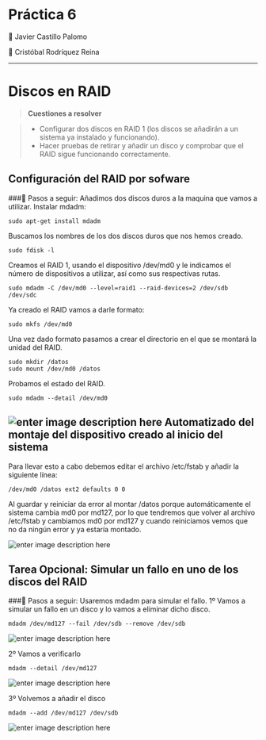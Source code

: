 Práctica 6
===================
:bust_in_silhouette: Javier Castillo Palomo

:bust_in_silhouette: Cristóbal Rodríquez Reina

----------


Discos en RAID
==================

> **Cuestiones a resolver**

> - Configurar dos discos en RAID 1 (los discos se añadirán a un sistema ya
instalado y funcionando).
> - Hacer pruebas de retirar y añadir un disco y comprobar que el RAID sigue funcionando correctamente.

Configuración del RAID por sofware
-------------------

###:page_facing_up:  Pasos a seguir:
Añadimos dos discos duros a la maquina que vamos a utilizar.
Instalar mdadm:

    sudo apt-get install mdadm
	
Buscamos los nombres de los dos discos duros que nos hemos creado. 

    sudo fdisk -l

Creamos el RAID 1, usando el dispositivo /dev/md0 y le indicamos el número de dispositivos a utilizar, así como sus respectivas rutas.

    sudo mdadm -C /dev/md0 --level=raid1 --raid-devices=2 /dev/sdb /dev/sdc

 Ya creado el RAID vamos a darle formato:

    sudo mkfs /dev/md0

Una vez dado formato pasamos a crear el directorio en el que se montará la unidad del RAID.

    sudo mkdir /datos 
    sudo mount /dev/md0 /datos

Probamos el estado del RAID.

    sudo mdadm --detail /dev/md0
![enter image description here](https://github.com/makelele29/SWAP/blob/master/Practicas/Pr%C3%A1ctica%206/detail.PNG?raw=true)
Automatizado del montaje del dispositivo creado al inicio del sistema
-------------------
Para llevar esto a cabo debemos editar el archivo /etc/fstab y
añadir la siguiente línea:
		
    /dev/md0 /datos ext2 defaults 0 0
   
  Al guardar y reiniciar da error al montar /datos porque automáticamente  el sistema cambia md0 por md127, por lo que tendremos que volver al archivo /etc/fstab y cambiamos md0 por md127 y cuando reiniciamos vemos que no da ningún error y ya estaría montado.

![enter image description here](https://github.com/makelele29/SWAP/blob/master/Practicas/Pr%C3%A1ctica%206/fstab.PNG?raw=true)

Tarea Opcional: Simular un fallo en uno de los discos del RAID
-------------------
###:page_facing_up:  Pasos a seguir:
Usaremos mdadm para simular el fallo.
1º Vamos a simular un fallo en un disco y lo vamos a eliminar dicho disco.
	
    mdadm /dev/md127 --fail /dev/sdb --remove /dev/sdb
 
  ![enter image description here](https://github.com/makelele29/SWAP/blob/master/Practicas/Pr%C3%A1ctica%206/fail.PNG?raw=true)
  
2º Vamos a verificarlo

    mdadm --detail /dev/md127
![enter image description here](https://github.com/makelele29/SWAP/blob/master/Practicas/Pr%C3%A1ctica%206/delete.PNG?raw=true)

3º Volvemos a añadir el disco 

    mdadm --add /dev/md127 /dev/sdb
![enter image description here](https://github.com/makelele29/SWAP/blob/master/Practicas/Pr%C3%A1ctica%206/add.PNG?raw=true)
